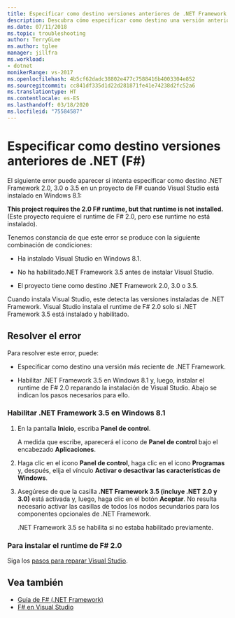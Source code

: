 ```yaml
---
title: Especificar como destino versiones anteriores de .NET Framework para F#
description: Descubra cómo especificar como destino una versión anterior de .NET Framework cuando usa F# en Visual Studio.
ms.date: 07/11/2018
ms.topic: troubleshooting
author: TerryGLee
ms.author: tglee
manager: jillfra
ms.workload:
- dotnet
monikerRange: vs-2017
ms.openlocfilehash: 4b5cf62dadc38802e477c7588416b4003304e852
ms.sourcegitcommit: cc841df335d1d22d281871fe41e74238d2fc52a6
ms.translationtype: HT
ms.contentlocale: es-ES
ms.lasthandoff: 03/18/2020
ms.locfileid: "75584587"
---
```

# <a name="target-older-versions-of-net-f"></a>Especificar como destino versiones anteriores de .NET (F#)

El siguiente error puede aparecer si intenta especificar como destino .NET Framework 2.0, 3.0 o 3.5 en un proyecto de F# cuando Visual Studio está instalado en Windows 8.1:

**This project requires the 2.0 F# runtime, but that runtime is not installed.** (Este proyecto requiere el runtime de F# 2.0, pero ese runtime no está instalado).

Tenemos constancia de que este error se produce con la siguiente combinación de condiciones:

- Ha instalado Visual Studio en Windows 8.1.

- No ha habilitado.NET Framework 3.5 antes de instalar Visual Studio.

- El proyecto tiene como destino .NET Framework 2.0, 3.0 o 3.5.

Cuando instala Visual Studio, este detecta las versiones instaladas de .NET Framework. Visual Studio instala el runtime de F# 2.0 solo si .NET Framework 3.5 está instalado y habilitado.

## <a name="resolve-the-error"></a>Resolver el error

Para resolver este error, puede:

- Especificar como destino una versión más reciente de .NET Framework.

- Habilitar .NET Framework 3.5 en Windows 8.1 y, luego, instalar el runtime de F# 2.0 reparando la instalación de Visual Studio. Abajo se indican los pasos necesarios para ello.

### <a name="to-enable-the-net-framework-35-on-windows-81"></a>Habilitar .NET Framework 3.5 en Windows 8.1

1. En la pantalla **Inicio**, escriba **Panel de control**.

   A medida que escribe, aparecerá el icono de **Panel de control** bajo el encabezado **Aplicaciones**.

2. Haga clic en el icono **Panel de control**, haga clic en el icono **Programas** y, después, elija el vínculo **Activar o desactivar las características de Windows**.

3. Asegúrese de que la casilla **.NET Framework 3.5 (incluye .NET 2.0 y 3.0)** está activada y, luego, haga clic en el botón **Aceptar**. No resulta necesario activar las casillas de todos los nodos secundarios para los componentes opcionales de .NET Framework.

   .NET Framework 3.5 se habilita si no estaba habilitado previamente.

### <a name="to-install-the-f-20-runtime"></a>Para instalar el runtime de F# 2.0

Siga los [pasos para reparar Visual Studio](../install/repair-visual-studio.md).

## <a name="see-also"></a>Vea también

- [Guía de F# (.NET Framework)](/dotnet/fsharp/)
- [F# en Visual Studio](fsharp-visual-studio.md)

